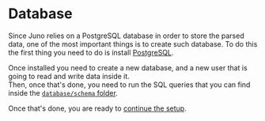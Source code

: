 # Database
Since Juno relies on a PostgreSQL database in order to store the parsed data, one of the most important things is to create such database. To do this the first thing you need to do is install [PostgreSQL](https://www.postgresql.org/). 

Once installed you need to create a new database, and a new user that is going to read and write data inside it.  
Then, once that's done, you need to run the SQL queries that you can find inside the [`database/schema` folder](../database/schema).  

Once that's done, you are ready to [continue the setup](setup.md).
